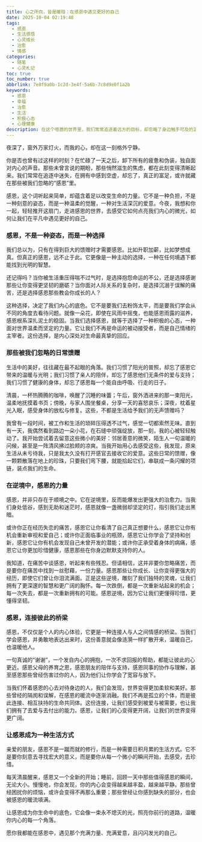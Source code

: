 ```yaml
---
title: 心之所向，皆是暖阳：在感恩中遇见更好的自己
date: 2025-10-04 02:19:48
tags:
  - 感恩
  - 生活感悟
  - 心灵成长
  - 治愈
  - 情感
categories:
  - 随笔
  - 心灵札记
toc: true
toc_number: true
abbrlink: 7e8f9a0b-1c2d-3e4f-5a6b-7c8d9e0f1a2b
keywords:
  - 感恩
  - 幸福
  - 治愈
  - 生活
  - 积极心态
  - 心理健康
description: 在这个喧嚣的世界里，我们常常追逐着远方的目标，却忽略了身边触手可及的温暖。今夜，让我们一起放慢脚步，感受感恩的力量。它不是一种负担，而是一束光，能照亮我们内心的每一个角落，让我们在平凡中发现不凡，在失去中找到希望。这是一场关于心灵的对话，一次与幸福的温柔相遇。
---
```


夜深了，窗外万家灯火，而我的心，却在这一刻格外宁静。

你是否也曾有过这样的时刻？在忙碌了一天之后，卸下所有的疲惫和伪装，独自面对内心的声音。那些未曾言说的期盼，那些悄然滋生的焦虑，都在此刻变得清晰起来。我们常常在追逐中迷失，在拥有中感到空虚，却忘了，真正的富足，或许就藏在那些被我们忽略的“感恩”里。

感恩，这个词听起来简单，却蕴含着足以改变生命的力量。它不是一种负担，不是一种刻意的姿态，而是一种温柔的觉醒，一种对生活深沉的爱意。今夜，我想和你一起，轻轻推开这扇门，走进感恩的世界，去感受它如何点亮我们内心的微光，如何让我们在平凡中遇见更好的自己。

### 感恩，不是一种姿态，而是一种选择

我们总以为，只有在得到巨大的馈赠时才需要感恩。比如升职加薪，比如梦想成真。但真正的感恩，远不止于此。它更像是一种主动的选择，一种在任何境遇下都能找到光明的智慧。

还记得吗？当你被生活重压得喘不过气时，是选择抱怨命运的不公，还是选择感谢那些让你变得更坚韧的磨砺？当你面对人际关系的复杂时，是选择沉溺于误解的痛苦，还是选择感恩那些教会你成长的人？

这种选择，决定了我们内心的底色。它不是要我们去粉饰太平，而是要我们学会从不同的角度去看待问题。就像一朵花，即使在风雨中摇曳，也能感恩雨露的滋养，感恩根系深扎泥土的稳固。当我们选择感恩，就等于选择了一种积极的心态，一种面对世界温柔而坚定的力量。它让我们不再是命运的被动接受者，而是自己情绪的主宰者。这份选择，是内心深处对生命最真挚的回应。

### 那些被我们忽略的日常馈赠

生活中的美好，往往藏在最不起眼的角落。我们习惯了阳光的普照，却忘了感恩它带来的温暖与光明；我们习惯了亲人的陪伴，却忘了感恩他们无条件的爱与支持；我们习惯了健康的身体，却忘了感恩每一个能自由呼吸、行走的日子。

清晨，一杯热腾腾的咖啡，唤醒了沉睡的味蕾；午后，窗外洒进来的那一束阳光，温柔地抚摸着书页；傍晚，与家人围坐餐桌，分享一天的喜怒哀乐；深夜，枕着星光入眠，感受身体的放松与修复。这些，不都是生活给予我们的无声馈赠吗？

我曾有一段时间，被工作和生活的琐碎压得透不过气，感觉一切都索然无味。直到有一天，我偶然看到路边一朵小花，在石缝中顽强绽放，那一刻，我的心被轻轻触动了。我开始尝试着去留意这些微小的美好：邻居善意的微笑，陌生人一句温暖的问候，甚至是一阵清风拂过脸颊的凉爽。当我开始用心去感受这些，我发现，原来生活从未亏待我，只是我太久没有打开感官去接收它的爱意。这些日常的馈赠，像一颗颗散落在地上的珍珠，只要我们弯下腰，就能拾起它们，串联成一条闪耀的项链，装点我们的生命。

### 在逆境中，感恩的力量

感恩，并非只存在于顺境之中。它在逆境里，反而能爆发出更强大的治愈力。当我们身处低谷，感到无助和迷茫时，感恩就像一盏微弱却坚定的灯，指引我们走出黑暗。

或许你正在经历失恋的痛苦，感恩它让你看清了自己真正想要什么，感恩它让你有机会重新审视和爱自己；或许你正面临事业的瓶颈，感恩它让你学会了坚持和创新，感恩它让你有机会发现自己未曾开发的潜能；或许你正承受着身体的病痛，感恩它让你更加珍惜健康，感恩那些在你身边默默支持你的人。

我知道，在痛苦中谈感恩，听起来有些残忍。但请相信，这并非要你忽略痛苦，而是要你在痛苦中找到一丝慰藉，一份力量。感恩那些让你成长、让你变得更强大的经历，即使它们曾让你泪流满面。正是这些逆境，雕刻了我们独特的灵魂，让我们拥有了更深邃的智慧和更广阔的胸怀。每一次跌倒，都是一次重新站起来的机会；每一次失去，都是一次重新拥有的可能。感恩逆境，因为它让我们更懂得珍惜，更懂得坚韧。

### 感恩，连接彼此的桥梁

感恩，不仅仅是个人的内心体验，它更是一种连接人与人之间情感的桥梁。当我们学会感恩，并勇敢地表达出来时，这份善意就会像涟漪一样扩散开来，温暖自己，也温暖他人。

一句真诚的“谢谢”，一个发自内心的拥抱，一次不求回报的帮助，都能让彼此的心更近。感恩父母的养育之恩，感恩朋友的陪伴与支持，感恩同事的协作与理解，甚至感恩那些曾经伤害过你的人，因为他们让你学会了宽容与放下。

当我们怀着感恩的心去对待身边的人，我们会发现，世界变得更加柔软和美好。那些曾经的隔阂和误解，在感恩的暖流中逐渐消融。我们不再是孤立的个体，而是彼此连接、相互扶持的生命共同体。这份连接，让我们感受到被爱与被需要，也让我们拥有了去爱与去付出的能力。感恩，让我们的心变得更开阔，让我们的世界变得更广阔。

### 让感恩成为一种生活方式

亲爱的朋友，感恩不是一蹴而就的修行，而是一种需要日积月累的生活方式。它不是要你刻意去寻找宏大的意义，而是要你从每一个微小的瞬间开始，去感受，去珍惜。

每天清晨醒来，感恩又一个全新的开始；睡前，回顾一天中那些值得感恩的瞬间，无论大小。慢慢地，你会发现，你的内心会变得越来越丰盈，越来越平静。那些曾经困扰你的烦恼，或许会变得不再那么重要；那些曾经让你感到缺失的部分，也会被感恩的暖流填满。

让感恩成为你生命中的底色，它会像一束永不熄灭的光，照亮你前行的道路，温暖你内心的每一个角落。

愿你我都能在感恩中，遇见那个充满力量、充满爱意，且闪闪发光的自己。
